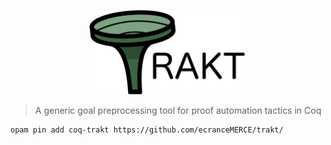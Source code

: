 <p style="text-align: center"><img src="logo.png" alt="Trakt logo" width="50%" /></p>

> A generic goal preprocessing tool for proof automation tactics in Coq

```bash
opam pin add coq-trakt https://github.com/ecranceMERCE/trakt/
```
